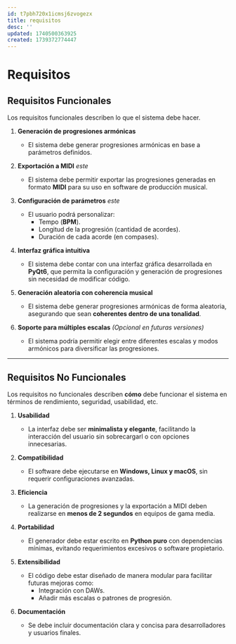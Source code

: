 ```yaml
---
id: t7pbh720x1icmsj6zvogezx
title: requisitos
desc: ''
updated: 1740500363925
created: 1739372774447
---
```

# Requisitos

## Requisitos Funcionales
Los requisitos funcionales describen lo que el sistema debe hacer.

1. **Generación de progresiones armónicas**  
   - El sistema debe generar progresiones armónicas en base a parámetros definidos.

2. **Exportación a MIDI** _este_
   - El sistema debe permitir exportar las progresiones generadas en formato **MIDI** para su uso en software de producción musical.  

3. **Configuración de parámetros** _este_
   - El usuario podrá personalizar:
     - Tempo (**BPM**).
     - Longitud de la progresión (cantidad de acordes).
     - Duración de cada acorde (en compases).  

4. **Interfaz gráfica intuitiva**
   - El sistema debe contar con una interfaz gráfica desarrollada en **PyQt6**, que permita la configuración y generación de progresiones sin necesidad de modificar código.  

5. **Generación aleatoria con coherencia musical**  
   - El sistema debe generar progresiones armónicas de forma aleatoria, asegurando que sean **coherentes dentro de una tonalidad**.  

6. **Soporte para múltiples escalas** *(Opcional en futuras versiones)*  
   - El sistema podría permitir elegir entre diferentes escalas y modos armónicos para diversificar las progresiones.  

---

## Requisitos No Funcionales
Los requisitos no funcionales describen **cómo** debe funcionar el sistema en términos de rendimiento, seguridad, usabilidad, etc.

1. **Usabilidad**  
   - La interfaz debe ser **minimalista y elegante**, facilitando la interacción del usuario sin sobrecargarl  o con opciones innecesarias.  

2. **Compatibilidad**  
   - El software debe ejecutarse en **Windows, Linux y macOS**, sin requerir configuraciones avanzadas.  

3. **Eficiencia**  
   - La generación de progresiones y la exportación a MIDI deben realizarse en **menos de 2 segundos** en equipos de gama media.  

4. **Portabilidad**  
   - El generador debe estar escrito en **Python puro** con dependencias mínimas, evitando requerimientos excesivos o software propietario.  

5. **Extensibilidad**  
   - El código debe estar diseñado de manera modular para facilitar futuras mejoras como:
     - Integración con DAWs.
     - Añadir más escalas o patrones de progresión.   

6. **Documentación**  
   - Se debe incluir documentación clara y concisa para desarrolladores y usuarios finales.  
